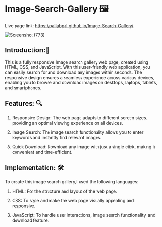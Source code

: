 # Image-Search-Gallery 🖼️
Live page link: https://pallabpal.github.io/Image-Search-Gallery/

![Screenshot (773)](https://github.com/Pallabpal/Image-Search-Gallery/assets/122145541/e37afa11-fc75-422a-aeb8-31e9d3cf5381)

 ## Introduction:📸 </br>
This is a fully responsive Image search gallery web page, created using HTML, CSS, and JavaScript.
With this user-friendly web application, you can easily search for and download any images within seconds.
The responsive design ensures a seamless experience across various devices, enabling you to browse and download images on desktops, 
laptops, tablets, and smartphones.

## Features: 🔍 </br>
1. Responsive Design: The web page adapts to different screen sizes, providing an optimal viewing experience on all devices.</br>

2. Image Search: The image search functionality allows you to enter keywords and instantly find relevant images.</br>

3. Quick Download: Download any image with just a single click, making it convenient and time-efficient.

## Implementation: 🛠️ </br>
To create this image search gallery,I used the following languages:</br>

1. HTML: For the structure and layout of the web page.</br>

2. CSS: To style and make the web page visually appealing and responsive.</br>

3. JavaScript: To handle user interactions, image search functionality, and download feature.</br>

